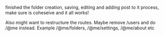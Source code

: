 finished the folder creation, saving, editing and adding post to it process, make sure is coheseive and it all works!

Also might want to restructure the routes. Maybe remove /users and do /@me instead. Example /@me/folders, /@me/settings, /@me/about etc
